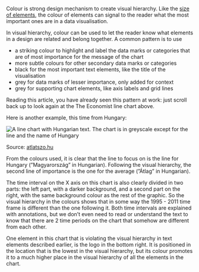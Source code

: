Colour is strong design mechanism to create visual hierarchy. Like the <span class="internal-link">[size of elements](visual-hierarchy-sizing)</span>, the colour of elements can signal to the reader what the most important ones are in a data visualisation. 

In visual hierarchy, colour can be used to let the reader know what elements in a design are related and belong together. A common pattern is to use

- a striking colour to highlight and label the data marks or categories that are of most importance for the message of the chart
- more subtle colours for other secondary data marks or categories
- black for the most important text elements, like the title of the visualisation
- grey for data marks of lesser importance, only added for context
- grey for supporting chart elements, like axis labels and grid lines

Reading this article, you have already seen this pattern at work: just scroll back up to look again at the The Economist line chart above.

Here is another example, this time from Hungary:

![A line chart with Hungarian text. The chart is in greyscale except for the line and the name of Hungary](Visual%20hierarchy%2032d60a2016ea4334ae0d7e2395559439/atlatszo-color.png)

Source: [atlatszo.hu](https://atlatszo.hu/kozugy/2022/01/27/magyarorszag-az-eu-masodik-legkorruptabb-orszaga-egyre-lejjebb-csuszunk-a-transparency-international-rangsoran/)

From the colours used, it is clear that the line to focus on is the line for Hungary (”Magyarország” in Hungarian). Following the visual hierarchy, the second line of importance is the one for the average (”Átlag” in Hungarian).

The time interval on the X axis on this chart is also clearly divided in two parts: the left part, with a darker background, and a second part on the right, with the same background colour as the rest of the graphic. So the visual hierarchy in the colours shows that in some way the 1995 - 2011 time frame is different than the one following it. Both time intervals are explained with annotations, but we don’t even need to read or understand the text to know that there are 2 time periods on the chart that somehow are different from each other.

One element in this chart that is violating the visual hierarchy in text elements described earlier, is the logo in the bottom right. It is positioned in the location that is the lowest in the visual hierarchy, but its colour promotes it to a much higher place in the visual hierarchy of all the elements in the chart.